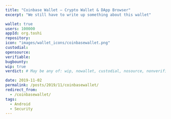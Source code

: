 ```yaml
---
title: "Coinbase Wallet — Crypto Wallet & DApp Browser"
excerpt: "We still have to write up something about this wallet"

wallet: true
users: 100000
appId: org.toshi
repository:
icon: "images/wallet_icons/coinbasewallet.png"
custodial:
opensource:
verifiable:
bugbounty:
wip: true
verdict: # May be any of: wip, nowallet, custodial, nosource, nonverifiable, verifiable, bounty, cert1, cert2, cert3

date: 2019-11-02
permalink: /posts/2019/11/coinbasewallet/
redirect_from:
  - /coinbasewallet/
tags:
  - Android
  - Security
---
```

